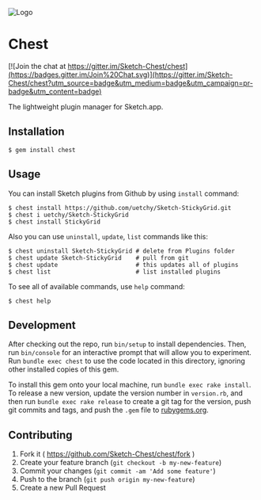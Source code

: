 ![Logo](https://raw.githubusercontent.com/uetchy/Sketch-Chest/master/assets/readme_images/logo.png)

# Chest

[![Join the chat at https://gitter.im/Sketch-Chest/chest](https://badges.gitter.im/Join%20Chat.svg)](https://gitter.im/Sketch-Chest/chest?utm_source=badge&utm_medium=badge&utm_campaign=pr-badge&utm_content=badge)

The lightweight plugin manager for Sketch.app.

## Installation

```console
$ gem install chest
```

## Usage

You can install Sketch plugins from Github by using `install` command:

```console
$ chest install https://github.com/uetchy/Sketch-StickyGrid.git
$ chest i uetchy/Sketch-StickyGrid
$ chest install StickyGrid
```

Also you can use `uninstall`, `update`, `list` commands like this:

```console
$ chest uninstall Sketch-StickyGrid # delete from Plugins folder
$ chest update Sketch-StickyGrid    # pull from git
$ chest update                      # this updates all of plugins
$ chest list                        # list installed plugins
```

To see all of available commands, use `help` command:

```console
$ chest help
```

## Development

After checking out the repo, run `bin/setup` to install dependencies. Then, run `bin/console` for an interactive prompt that will allow you to experiment. Run `bundle exec chest` to use the code located in this directory, ignoring other installed copies of this gem.

To install this gem onto your local machine, run `bundle exec rake install`. To release a new version, update the version number in `version.rb`, and then run `bundle exec rake release` to create a git tag for the version, push git commits and tags, and push the `.gem` file to [rubygems.org](https://rubygems.org).

## Contributing

1. Fork it ( https://github.com/Sketch-Chest/chest/fork )
2. Create your feature branch (`git checkout -b my-new-feature`)
3. Commit your changes (`git commit -am 'Add some feature'`)
4. Push to the branch (`git push origin my-new-feature`)
5. Create a new Pull Request
